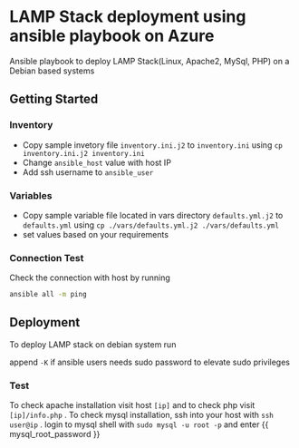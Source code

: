 # LAMP Stack deployment using ansible playbook on Azure

Ansible playbook to deploy LAMP Stack(Linux, Apache2, MySql, PHP) on a Debian based systems

## Getting Started

### Inventory

* Copy sample invetory file `inventory.ini.j2` to `inventory.ini` using `cp inventory.ini.j2 inventory.ini`
* Change `ansible_host` value with host IP
* Add ssh username to `ansible_user`

### Variables

* Copy sample variable file located in vars directory `defaults.yml.j2` to `defaults.yml` using `cp ./vars/defaults.yml.j2 ./vars/defaults.yml`
* set values based on your requirements

### Connection Test

Check the connection with host by running

```bash
ansible all -m ping
```

## Deployment

To deploy LAMP stack on debian system run

append `-K` if ansible users needs sudo password to elevate sudo privileges

### Test

To check apache installation visit host `[ip]` and to check php visit `[ip]/info.php` . To check mysql installation, ssh into your host with `ssh user@ip` . login to mysql shell with `sudo mysql -u root -p` and enter {{ mysql_root_password }}

  
